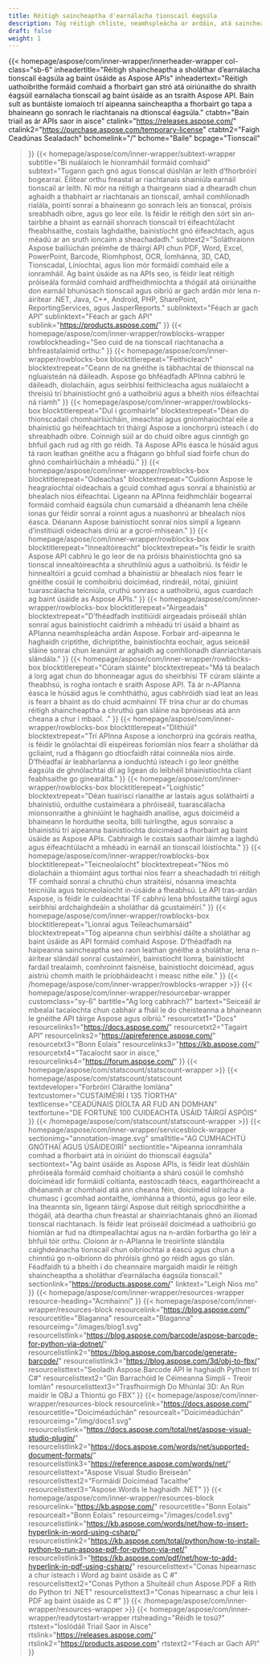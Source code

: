 ```yaml
---
title: Réitigh saincheaptha d'earnálacha tionscail éagsúla
description: Tóg réitigh chliste, neamhspleácha ar ardáin, atá saincheaptha do ghnóthais a bhaineann le hearnálacha éagsúla tionscail ag baint úsáide as táirgí Aspose i bhformáid comhaid API.
draft: false
weight: 1
---
```

{{< homepage/aspose/com/inner-wrapper/innerheader-wrapper col-class="sb-6"
  inheadertitle="Réitigh shaincheaptha a sholáthar d’earnálacha tionscail éagsúla ag baint úsáide as Aspose APIs"
  inheadertext="Réitigh uathoibrithe formáid comhaid a fhorbairt gan stró atá oiriúnaithe do shraith éagsúil earnálacha tionscail ag baint úsáide as an tsraith Aspose API. Bain sult as buntáiste iomaíoch trí aipeanna saincheaptha a fhorbairt go tapa a bhaineann go sonrach le riachtanais na dtionscal éagsúla."
  ctabtn="Bain triail as ár APIs saor in aisce"
  ctalink="https://releases.aspose.com/"
  ctalink2="https://purchase.aspose.com/temporary-license"
  ctabtn2="Faigh Ceadúnas Sealadach"
  bchomelink="/"
  bchome="Baile"
  bcpage="Tionscail"
  >}}
  {{< homepage/aspose/com/inner-wrapper/subtext-wrapper
  subtitle="Bí nuálaíoch le hionramháil formáid comhaid"
  subtext="Tugann gach gnó agus tionscal dúshlán ar leith d’fhorbróirí bogearraí. Éilítear orthu freastal ar riachtanais shainiúla earnáil tionscail ar leith. Ní mór na réitigh a thairgeann siad a dhearadh chun aghaidh a thabhairt ar riachtanais an tionscail, amhail comhlíonadh rialála, pointí sonraí a bhaineann go sonrach leis an tionscal, próisis sreabhadh oibre, agus go leor eile. Is féidir le réitigh den sórt sin an-tairbhe a bhaint as earnáil shonrach tionscail trí éifeachtúlacht fheabhsaithe, costais laghdaithe, bainistíocht gnó éifeachtach, agus méadú ar an sruth ioncaim a sheachadadh."
  subtext2="Soláthraíonn Aspose bailiúchán préimhe de tháirgí API chun PDF, Word, Excel, PowerPoint, Barcode, Ríomhphost, OCR, Íomhánna, 3D, CAD, Tionscadal, Líníochtaí, agus líon mór formáidí comhaid eile a ionramháil. Ag baint úsáide as na APIs seo, is féidir leat réitigh próiseála formáid comhaid ardfheidhmíochta a thógáil atá oiriúnaithe don earnáil bhunúsach tionscail agus oibriú ar gach ardán mór lena n-áirítear .NET, Java, C++, Android, PHP, SharePoint, ReportingServices, agus JasperReports."
  sublinktext="Féach ar gach API"
  sublinktext="Féach ar gach API"
  sublink="https://products.aspose.com/"
  >}}
  {{< homepage/aspose/com/inner-wrapper/rowblocks-wrapper
  rowblockheading="Seo cuid de na tionscail riachtanacha a bhfreastalaímid orthu:"
  >}}
  {{< homepage/aspose/com/inner-wrapper/rowblocks-box
  blocktitlerepeat="Feithicleach"
  blocktextrepeat="Ceann de na gnéithe is tábhachtaí de thionscal na ngluaisteán ná dáileadh. Aspose go bhféadfadh APInna cabhrú le dáileadh, díolacháin, agus seirbhísí feithicleacha agus nuálaíocht a threisiú trí bhainistíocht gnó a uathoibriú agus a bheith níos éifeachtaí ná riamh"
  >}}
  {{< homepage/aspose/com/inner-wrapper/rowblocks-box
  blocktitlerepeat="Dul i gcomhairle"
  blocktextrepeat="Déan do thionscadail chomhairliúcháin, imeachtaí agus gníomhaíochtaí eile a bhainistiú go héifeachtach trí tháirgí Aspose a ionchorprú isteach i do shreabhadh oibre. Coinnigh súil ar do chuid oibre agus cinntigh go bhfuil gach rud ag rith go réidh. Tá Aspose APIs éasca le húsáid agus tá raon leathan gnéithe acu a fhágann go bhfuil siad foirfe chun do ghnó comhairliúcháin a mhéadú."
  >}}
  {{< homepage/aspose/com/inner-wrapper/rowblocks-box
  blocktitlerepeat="Oideachas"
  blocktextrepeat="Cuidíonn Aspose le heagraíochtaí oideachais a gcuid comhad agus sonraí a bhainistiú ar bhealach níos éifeachtaí. Ligeann na APInna feidhmchláir bogearraí formáid comhaid éagsúla chun cumarsáid a dhéanamh lena chéile ionas gur féidir sonraí a roinnt agus a nuashonrú ar bhealach níos éasca. Déanann Aspose bainistíocht sonraí níos simplí a ligeann d’institiúidí oideachais díriú ar a gcroí-mhisean."
  >}}
  {{< homepage/aspose/com/inner-wrapper/rowblocks-box
  blocktitlerepeat="Innealtóireacht"
  blocktextrepeat="Is féidir le sraith Aspose API cabhrú le go leor de na próisis bhainistíochta gnó sa tionscal innealtóireachta a shruthlíniú agus a uathoibriú. Is féidir le hinnealtóirí a gcuid comhad a bhainistiú ar bhealach níos fearr le gnéithe cosúil le comhoibriú doiciméad, rindreáil, nótaí, giniúint tuarascálacha teicniúla, cruthú sonrasc a uathoibriú, agus cuardach ag baint úsáide as Aspose APIs."
  >}}
  {{< homepage/aspose/com/inner-wrapper/rowblocks-box
  blocktitlerepeat="Airgeadais"
  blocktextrepeat="D’fhéadfadh institiúidí airgeadais próiseáil shlán sonraí agus bainistíocht caidrimh a mhéadú trí úsáid a bhaint as APIanna neamhspleácha ardán Aspose. Forbair ard-aipeanna le haghaidh criptithe, díchriptithe, bainistíochta eochair, agus seiceáil sláine sonraí chun leanúint ar aghaidh ag comhlíonadh dianriachtanais slándála."
  >}}
  {{< homepage/aspose/com/inner-wrapper/rowblocks-box
  blocktitlerepeat="Cúram sláinte"
  blocktextrepeat="Má tá bealach á lorg agat chun do bhonneagar agus do sheirbhísí TF cúram sláinte a fheabhsú, is rogha iontach é sraith Aspose API. Tá ár n-APIanna éasca le húsáid agus le comhtháthú, agus cabhróidh siad leat an leas is fearr a bhaint as do chuid acmhainní TF trína chur ar do chumas réitigh shaincheaptha a chruthú gan sláine na bpróiseas atá ann cheana a chur i mbaol. ."
  >}}
  {{< homepage/aspose/com/inner-wrapper/rowblocks-box
  blocktitlerepeat="Dlíthiúil"
  blocktextrepeat="Trí APInna Aspose a ionchorprú ina gcórais reatha, is féidir le gnólachtaí dlí eispéireas foriomlán níos fearr a sholáthar dá gcliaint, rud a fhágann go dtiocfaidh rátaí coinneála níos airde. D’fhéadfaí ár leabharlanna a ionduchtú isteach i go leor gnéithe éagsúla de ghnólachtaí dlí ag ligean do leibhéil bhainistíochta cliant feabhsaithe go ginearálta."
  >}}
  {{< homepage/aspose/com/inner-wrapper/rowblocks-box
  blocktitlerepeat="Loighistic"
  blocktextrepeat="Déan tuairiscí rianaithe ar lastais agus soláthairtí a bhainistiú, orduithe custaiméara a phróiseáil, tuarascálacha mionsonraithe a ghiniúint le haghaidh anailíse, agus doiciméid a bhaineann le horduithe seolta, billí tuirlingthe, agus sonraisc a bhainistiú trí aipeanna bainistíochta doiciméad a fhorbairt ag baint úsáide as Aspose APIs. Cabhraigh le costais saothair láimhe a laghdú agus éifeachtúlacht a mhéadú in earnáil an tionscail lóistíochta."
  >}}
  {{< homepage/aspose/com/inner-wrapper/rowblocks-box
  blocktitlerepeat="Teicneolaíocht"
  blocktextrepeat="Níos mó díolacháin a thiomáint agus torthaí níos fearr a sheachadadh trí réitigh TF comhaid sonraí a chruthú chun straitéisí, nósanna imeachta teicniúla agus teicneolaíocht in-úsáide a fheabhsú. Le API tras-ardán Aspose, is féidir le cuideachtaí TF cabhrú lena bhfostaithe táirgí agus seirbhísí ardchaighdeáin a sholáthar dá gcustaiméirí."
  >}}
  {{< homepage/aspose/com/inner-wrapper/rowblocks-box
  blocktitlerepeat="Líonraí agus Teileachumarsáid"
  blocktextrepeat="Tóg aipeanna chun seirbhísí dáilte a sholáthar ag baint úsáide as API formáid comhaid Aspose. D’fhéadfadh na haipeanna saincheaptha seo raon leathan gnéithe a sholáthar, lena n-áirítear slándáil sonraí custaiméirí, bainistíocht líonra, bainistíocht fardail trealaimh, comhroinnt faisnéise, bainistíocht doiciméad, agus aistriú chomh maith le príobháideacht i measc nithe eile."
  >}}
  {{< /homepage/aspose/com/inner-wrapper/rowblocks-wrapper >}}
{{< homepage/aspose/com/inner-wrapper/resourcebar-wrapper customclass="sy-6"
bartitle="Ag lorg cabhrach?"
bartext="Seiceáil ár mbealaí tacaíochta chun cabhair a fháil le do cheisteanna a bhaineann le gnéithe API táirge Aspose agus oibriú."
resourcetxt1="Docs"
resourcelinks1="https://docs.aspose.com/"
resourcetxt2="Tagairt API"
resourcelinks2="https://apireference.aspose.com/"
resourcetxt3="Bonn Eolais"
resourcelinks3="https://kb.aspose.com/"
resourcetxt4="Tacaíocht saor in aisce,"
resourcelinks4="https://forum.aspose.com/"
>}}
{{< homepage/aspose/com/statscount/statscount-wrapper >}}
{{< homepage/aspose/com/statscount/statscount
textdeveloper="Forbróirí Cláraithe Iomlána"
textcustomer="CUSTAIMÉIRÍ I 135 TÍORTHA"
textlicense="CEADÚNAIS DÍOLTA AR FUD AN DOMHAN"
textfortune="DE FORTUNE 100 CUIDEACHTA ÚSÁID TÁIRGÍ ASPÓIS"
>}}
{{< /homepage/aspose/com/statscount/statscount-wrapper >}}
{{< homepage/aspose/com/inner-wrapper/servicesblock-wrapper sectionimg="annotation-image.svg"
smalltitle="AG CUMHACHTÚ GNÓTHAÍ AGUS ÚSÁIDEOIRÍ"
sectiontitle="Aipeanna ionramhála comhad a fhorbairt atá in oiriúint do thionscail éagsúla"
sectiontext="Ag baint úsáide as Aspose APIs, is féidir leat dúshláin phróiseála formáid comhaid choitianta a shárú cosúil le comhshó doiciméad idir formáidí coitianta, eastóscadh téacs, eagarthóireacht a dhéanamh ar chomhaid atá ann cheana féin, doiciméid iolracha a chumasc i gcomhad aontaithe, íomhánna a thiontú, agus go leor eile. Ina theannta sin, ligeann táirgí Aspose duit réitigh spriocdhírithe a thógáil, atá deartha chun freastal ar shainriachtanais ghnó an iliomad tionscal riachtanach. Is féidir leat próiseáil doiciméad a uathoibriú go hiomlán ar fud na dtimpeallachtaí agus na n-ardán forbartha go léir a bhfuil tóir orthu. Cloíonn ár n-APIanna le treoirlínte slándála caighdeánacha tionscail chun oibríochtaí a éascú agus chun a chinntiú go n-oibríonn do phróisis ghnó go réidh agus go slán. Féadfaidh tú a bheith i do cheannaire margaidh maidir le réitigh shaincheaptha a sholáthar d’earnálacha éagsúla tionscail."
sectionlink="https://products.aspose.com/"
linktext="Leigh Nios mo"
>}}
{{< homepage/aspose/com/inner-wrapper/resources-wrapper
resource-heading="Acmhainní"
>}}
{{< homepage/aspose/com/inner-wrapper/resources-block
resourcelink="https://blog.aspose.com/"
resourcetitle="Blaganna"
resourcealt="Blaganna"
resourceimg="/images/blog1.svg" resourcelistlink="https://blog.aspose.com/barcode/aspose-barcode-for-python-via-dotnet/" resourcelistlink2="https://blog.aspose.com/barcode/generate-barcode/" resourcelistlink3="https://blog.aspose.com/3d/obj-to-fbx/"
resourcelisttext="Seoladh Aspose.Barcode API le haghaidh Python trí C#"
resourcelisttext2="Gin Barrachóid le Céimeanna Simplí - Treoir Iomlán"
resourcelisttext3="Trasfhoirmigh Do Mhúnlaí 3D: An Rún maidir le OBJ a Thiontú go FBX"
>}}
{{< homepage/aspose/com/inner-wrapper/resources-block resourcelink="https://docs.aspose.com/"
resourcetitle="Doiciméadúchán"
resourcealt="Doiciméadúchán"
resourceimg="/img/docs1.svg" resourcelistlink="https://docs.aspose.com/total/net/aspose-visual-studio-plugin/" resourcelistlink2="https://docs.aspose.com/words/net/supported-document-formats/" resourcelistlink3="https://reference.aspose.com/words/net/"
resourcelisttext="Aspose Visual Studio Breiseán"
resourcelisttext2="Formáidí Doiciméad Tacaithe"
resourcelisttext3="Aspose.Words le haghaidh .NET"
>}}
{{< homepage/aspose/com/inner-wrapper/resources-block
resourcelink="https://kb.aspose.com/"
resourcetitle="Bonn Eolais"
resourcealt="Bonn Eolais"
resourceimg="/images/code1.svg" resourcelistlink="https://kb.aspose.com/words/net/how-to-insert-hyperlink-in-word-using-csharp/" resourcelistlink2="https://kb.aspose.com/total/python/how-to-install-python-to-run-aspose-pdf-for-python-via-net/" resourcelistlink3="https://kb.aspose.com/pdf/net/how-to-add-hyperlink-in-pdf-using-csharp/"
resourcelisttext="Conas hipearnasc a chur isteach i Word ag baint úsáide as C #"
resourcelisttext2="Conas Python a Shuiteáil chun Aspose.PDF a Rith do Python trí .NET"
resourcelisttext3="Conas hipearnasc a chur leis i PDF ag baint úsáide as C #"
>}}
{{< /homepage/aspose/com/inner-wrapper/resources-wrapper >}}
{{< homepage/aspose/com/inner-wrapper/readytostart-wrapper
rtsheading="Réidh le tosú?"
rtstext="Íoslódáil Triail Saor in Aisce"
rtslink="https://releases.aspose.com/" rtslink2="https://products.aspose.com"
rtstext2="Féach ar Gach API"
>}}
